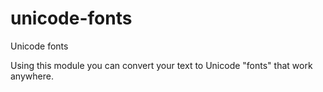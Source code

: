 # unicode-fonts
Unicode fonts

Using this module you can convert your text to Unicode "fonts" that work anywhere.
